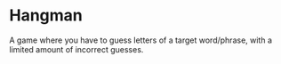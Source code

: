 # Hangman

A game where you have to guess letters of a target word/phrase, with a limited amount of incorrect guesses. 